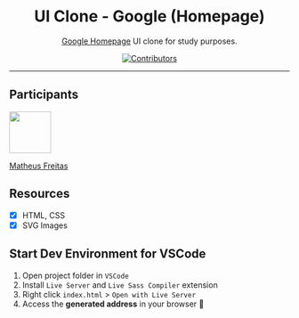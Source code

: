 <h1 align="center">
UI Clone - Google (Homepage)
</h1>

<p align="center"><a href="https://pinterest.com">Google Homepage</a> UI clone for study purposes.</p>

<p align="center">
  <a href="https://github.com/rocketseat-content/youtube-clone-google-home/graphs/contributors">
    <img src="https://img.shields.io/github/contributors/rocketseat-content/youtube-clone-pinterest?color=%236633cc&logoColor=%236633cc&style=flat" alt="Contributors">
  </a>
</p>

<hr>

## Participants

[<img src="https://avatars.githubusercontent.com/u/35726828?v=4" width="75px;"/>](https://github.com/matheusfreitas11)

[Matheus Freitas](https://github.com/matheusfreitas11)

## Resources

- [x] HTML, CSS
- [x] SVG Images

## Start Dev Environment for VSCode

1. Open project folder in `VSCode`
2. Install `Live Server` and `Live Sass Compiler` extension
3. Right click `index.html` > `Open with Live Server`
4. Access the **generated address** in your browser 🚀
